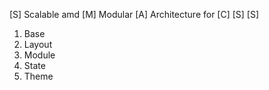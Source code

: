 [S] Scalable amd
[M] Modular
[A] Architecture for
[C]
[S]
[S]

1. Base
2. Layout
3. Module
4. State
5. Theme